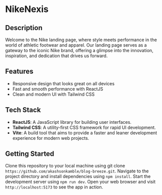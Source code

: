 # NikeNexis

## Description
Welcome to the Nike landing page, where style meets performance in the world of athletic footwear and apparel. Our landing page serves as a gateway to the iconic Nike brand, offering a glimpse into the innovation, inspiration, and dedication that drives us forward.

## Features
- Responsive design that looks great on all devices
- Fast and smooth performance with ReactJS
- Clean and modern UI with Tailwind CSS

## Tech Stack
- **ReactJS**: A JavaScript library for building user interfaces.
- **Tailwind CSS**: A utility-first CSS framework for rapid UI development.
- **Vite**: A build tool that aims to provide a faster and leaner development experience for modern web projects.

## Getting Started
Clone this repository to your local machine using git clone `https://github.com/akashsonkamble/blog-breeze.git`.
Navigate to the project directory and install dependencies using `npm install`.
Start the development server using `npm run dev`.
Open your web browser and visit `http://localhost:5173` to see the app in action.
